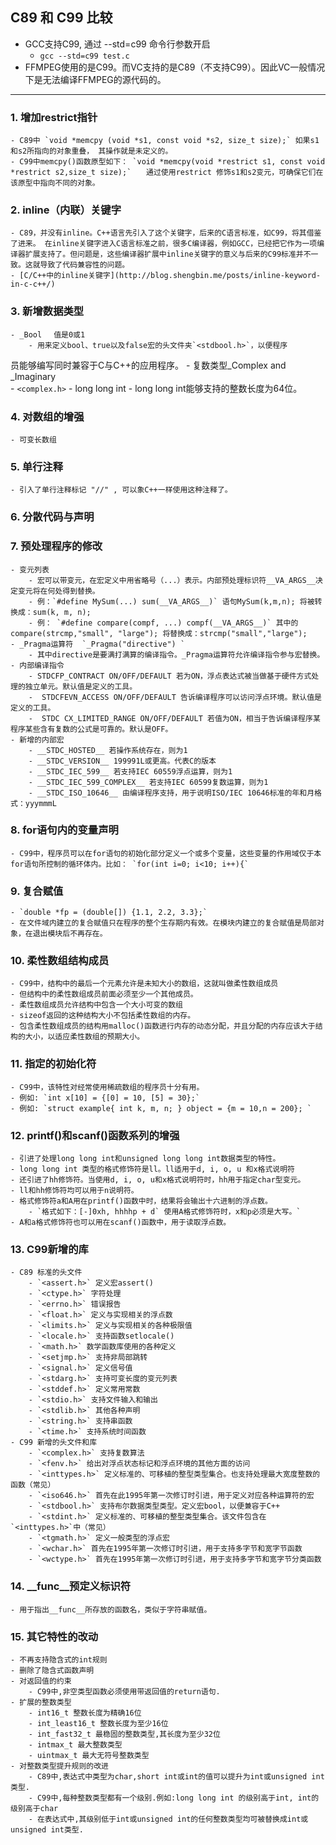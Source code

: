 
## C89 和 C99 比较


 - GCC支持C99, 通过 --std=c99 命令行参数开启
    - `gcc --std=c99 test.c`
 - FFMPEG使用的是C99。而VC支持的是C89（不支持C99）。因此VC一般情况下是无法编译FFMPEG的源代码的。 

---

### 1. 增加restrict指针
    - C89中 `void *memcpy (void *s1, const void *s2, size_t size);` 如果s1和s2所指向的对象重叠， 其操作就是未定义的。 
    - C99中memcpy()函数原型如下： `void *memcpy(void *restrict s1, const void *restrict s2,size_t size);`　　通过使用restrict 修饰s1和s2变元，可确保它们在该原型中指向不同的对象。
### 2. inline（内联）关键字
    - C89，并没有inline。C++语言先引入了这个关键字，后来的C语言标准，如C99，将其借鉴了进来。 在inline关键字进入C语言标准之前，很多C编译器，例如GCC，已经把它作为一项编译器扩展支持了。但问题是，这些编译器扩展中inline关键字的意义与后来的C99标准并不一致。这就导致了代码兼容性的问题。
    - [C/C++中的inline关键字](http://blog.shengbin.me/posts/inline-keyword-in-c-c++/)
### 3. 新增数据类型　
    - _Bool　 值是0或1 
        - 用来定义bool、true以及false宏的头文件夹`<stdbool.h>`，以便程序
员能够编写同时兼容于C与C++的应用程序。
    - 复数类型_Complex and _Imaginary   
        - `<complex.h>`
    - long long int
        - long long int能够支持的整数长度为64位。 
### 4. 对数组的增强
    - 可变长数组 
### 5. 单行注释
    - 引入了单行注释标记 "//" , 可以象C++一样使用这种注释了。
### 6. 分散代码与声明
### 7. 预处理程序的修改
    - 变元列表
        - 宏可以带变元，在宏定义中用省略号（...）表示。内部预处理标识符__VA_ARGS__决定变元将在何处得到替换。
        - 例：`#define MySum(...) sum(__VA_ARGS__)` 语句MySum(k,m,n); 将被转换成：sum(k, m, n);
        - 例： `#define compare(compf, ...) compf(__VA_ARGS__)` 其中的compare(strcmp,"small", "large"); 将替换成：strcmp("small","large");
    - _Pragma运算符  `_Pragma("directive") `
        - 其中directive是要满打满算的编译指令。_Pragma运算符允许编译指令参与宏替换。
    - 内部编译指令
        - STDCFP_CONTRACT ON/OFF/DEFAULT 若为ON，浮点表达式被当做基于硬件方式处理的独立单元。默认值是定义的工具。
        -  STDCFEVN_ACCESS ON/OFF/DEFAULT 告诉编译程序可以访问浮点环境。默认值是定义的工具。 
        -  STDC CX_LIMITED_RANGE ON/OFF/DEFAULT 若值为ON，相当于告诉编译程序某程序某些含有复数的公式是可靠的。默认是OFF。
    - 新增的内部宏
        - __STDC_HOSTED__ 若操作系统存在，则为1
        - __STDC_VERSION__ 199991L或更高。代表C的版本
        - __STDC_IEC_599__ 若支持IEC 60559浮点运算，则为1
        - __STDC_IEC_599_COMPLEX__ 若支持IEC 60599复数运算，则为1
        - __STDC_ISO_10646__ 由编译程序支持，用于说明ISO/IEC 10646标准的年和月格式：yyymmmL

### 8. for语句内的变量声明
    - C99中，程序员可以在for语句的初始化部分定义一个或多个变量，这些变量的作用域仅于本for语句所控制的循环体内。比如： `for(int i=0; i<10; i++){`
### 9. 复合赋值
    - `double *fp = (double[]) {1.1, 2.2, 3.3};`
    - 在文件域内建立的复合赋值只在程序的整个生存期内有效。在模块内建立的复合赋值是局部对象，在退出模块后不再存在。
### 10. 柔性数组结构成员
    - C99中，结构中的最后一个元素允许是未知大小的数组，这就叫做柔性数组成员
    - 但结构中的柔性数组成员前面必须至少一个其他成员。
    - 柔性数组成员允许结构中包含一个大小可变的数组
    - sizeof返回的这种结构大小不包括柔性数组的内存。
    - 包含柔性数组成员的结构用malloc()函数进行内存的动态分配，并且分配的内存应该大于结构的大小，以适应柔性数组的预期大小。
### 11. 指定的初始化符
    - C99中，该特性对经常使用稀疏数组的程序员十分有用。
    - 例如: `int x[10] = {[0] = 10, [5] = 30};`
    - 例如: `struct example{ int k, m, n; } object = {m = 10,n = 200}; `
### 12. printf()和scanf()函数系列的增强
    - 引进了处理long long int和unsigned long long int数据类型的特性。
    - long long int 类型的格式修饰符是ll。ll适用于d, i, o, u 和x格式说明符
    - 还引进了hh修饰符。当使用d, i, o, u和x格式说明符时，hh用于指定char型变元。
    - ll和hh修饰符均可以用于n说明符。
    - 格式修饰符a和A用在printf()函数中时，结果将会输出十六进制的浮点数。
        - `格式如下：[-]0xh, hhhhp + d` 使用A格式修饰符时，x和p必须是大写。`
    - A和a格式修饰符也可以用在scanf()函数中，用于读取浮点数。
### 13. C99新增的库
    - C89 标准的头文件
        - `<assert.h>` 定义宏assert()
        - `<ctype.h>` 字符处理
        - `<errno.h>` 错误报告
        - `<float.h>` 定义与实现相关的浮点数
        - `<limits.h>` 定义与实现相关的各种极限值
        - `<locale.h>` 支持函数setlocale()
        - `<math.h>` 数学函数库使用的各种定义
        - `<setjmp.h>` 支持非局部跳转
        - `<signal.h>` 定义信号值
        - `<stdarg.h>` 支持可变长度的变元列表
        - `<stddef.h>` 定义常用常数
        - `<stdio.h>` 支持文件输入和输出
        - `<stdlib.h>` 其他各种声明
        - `<string.h>` 支持串函数
        - `<time.h>` 支持系统时间函数
    - C99 新增的头文件和库
        - `<complex.h>` 支持复数算法
        - `<fenv.h>` 给出对浮点状态标记和浮点环境的其他方面的访问
        - `<inttypes.h>` 定义标准的、可移植的整型类型集合。也支持处理最大宽度整数的函数（常见）
        - `<iso646.h>` 首先在此1995年第一次修订时引进，用于定义对应各种运算符的宏
        - `<stdbool.h>` 支持布尔数据类型类型。定义宏bool，以便兼容于C++
        - `<stdint.h>` 定义标准的、可移植的整型类型集合。该文件包含在`<inttypes.h>`中（常见）
        - `<tgmath.h>` 定义一般类型的浮点宏
        - `<wchar.h>` 首先在1995年第一次修订时引进，用于支持多字节和宽字节函数
        - `<wctype.h>` 首先在1995年第一次修订时引进，用于支持多字节和宽字节分类函数 
### 14. __func__预定义标识符
    - 用于指出__func__所存放的函数名，类似于字符串赋值。
### 15. 其它特性的改动
    - 不再支持隐含式的int规则
    - 删除了隐含式函数声明
    - 对返回值的约束
        - C99中,非空类型函数必须使用带返回值的return语句. 
    - 扩展的整数类型
        - int16_t 整数长度为精确16位
        - int_least16_t 整数长度为至少16位
        - int_fast32_t 最稳固的整数类型,其长度为至少32位
        - intmax_t 最大整数类型
        - uintmax_t 最大无符号整数类型
    - 对整数类型提升规则的改进
        - C89中,表达式中类型为char,short int或int的值可以提升为int或unsigned int类型.
        - C99中,每种整数类型都有一个级别.例如:long long int 的级别高于int, int的级别高于char
        - 在表达式中,其级别低于int或unsigned int的任何整数类型均可被替换成int或unsigned int类型.


